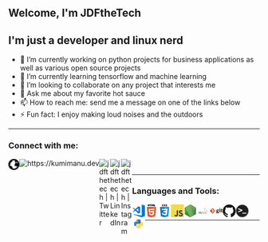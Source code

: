 ## Welcome, I'm JDFtheTech 

## I'm just a developer and linux nerd

- 🔭 I’m currently working on python projects for business applications as well as various open source projects
- 🌱 I’m currently learning tensorflow and machine learning
- 👯 I’m looking to collaborate on any project that interests me
- 💬 Ask me about my favorite hot sauce
- 📫 How to reach me: send me a message on one of the links below
- ⚡ Fun fact: I enjoy making loud noises and the outdoors

---

### Connect with me:

[<img align="left" alt="https://onlinemarketspecialist.com" width="22px" src="https://raw.githubusercontent.com/iconic/open-iconic/master/svg/globe.svg" />][website]
[<img align="left" alt="https://kumimanu.dev" height="22px" src="https://kumimanu.dev/images/kumimanufat2.svg" />][bussite]
[<img align="left" alt="jdfthetech | Twitter" width="22px" src="https://cdn.jsdelivr.net/npm/simple-icons@v3/icons/twitter.svg" />][twitter]
[<img align="left" alt="jdfthetech | LinkedIn" width="22px" src="https://cdn.jsdelivr.net/npm/simple-icons@v3/icons/linkedin.svg" />][linkedin]
[<img align="left" alt="jdfthetech | Instagram" width="22px" src="https://cdn.jsdelivr.net/npm/simple-icons@v3/icons/instagram.svg" />][instagram]

<br />

---

### Languages and Tools:

[<img align="left" alt="Visual Studio Code" width="26px" src="https://raw.githubusercontent.com/github/explore/80688e429a7d4ef2fca1e82350fe8e3517d3494d/topics/visual-studio-code/visual-studio-code.png" />][vscode]
[<img align="left" alt="HTML5" width="26px" src="https://raw.githubusercontent.com/github/explore/80688e429a7d4ef2fca1e82350fe8e3517d3494d/topics/html/html.png" />][html5]
[<img align="left" alt="CSS3" width="26px" src="https://raw.githubusercontent.com/github/explore/80688e429a7d4ef2fca1e82350fe8e3517d3494d/topics/css/css.png" />][css3]
[<img align="left" alt="JavaScript" width="26px" src="https://raw.githubusercontent.com/github/explore/80688e429a7d4ef2fca1e82350fe8e3517d3494d/topics/javascript/javascript.png" />][javascript]
[<img align="left" alt="Node.js" width="26px" src="https://raw.githubusercontent.com/github/explore/80688e429a7d4ef2fca1e82350fe8e3517d3494d/topics/nodejs/nodejs.png" />][nodejs]
[<img align="left" alt="MySQL" width="26px" src="https://raw.githubusercontent.com/github/explore/80688e429a7d4ef2fca1e82350fe8e3517d3494d/topics/mysql/mysql.png" />][mysql]
[<img align="left" alt="Git" width="26px" src="https://raw.githubusercontent.com/github/explore/80688e429a7d4ef2fca1e82350fe8e3517d3494d/topics/git/git.png" />][git]
[<img align="left" alt="GitHub" width="26px" src="https://raw.githubusercontent.com/github/explore/78df643247d429f6cc873026c0622819ad797942/topics/github/github.png" />][github]
[<img align="left" alt="Terminal" width="26px" src="https://raw.githubusercontent.com/github/explore/80688e429a7d4ef2fca1e82350fe8e3517d3494d/topics/terminal/terminal.png" />][terminal]
[<img align="left" alt="Python" width="26px" src="https://raw.githubusercontent.com/github/explore/80688e429a7d4ef2fca1e82350fe8e3517d3494d/topics/python/python.png" />][website]

<br />

---

[website]: https://onlinemarketspecialist.com
[bussite]: https://kumimanu.dev
[twitter]: https://twitter.com/jdfthetech
[instagram]: https://instagram.com/jdfthetech
[linkedin]: https://linkedin.com/in/jdfthetech
[vscode]: https://code.visualstudio.com/
[html5]: https://developer.mozilla.org/en-US/docs/Web/Guide/HTML/HTML5
[css3]: https://developer.mozilla.org/en-US/docs/Archive/CSS3
[javascript]: https://www.javascript.com/
[nodejs]: https://nodejs.org/
[mysql]: https://www.mysql.com/
[git]: https://git-scm.com/
[github]: https://github.com/
[terminal]: http://linuxcommand.org/
[python]: https://www.python.org/




